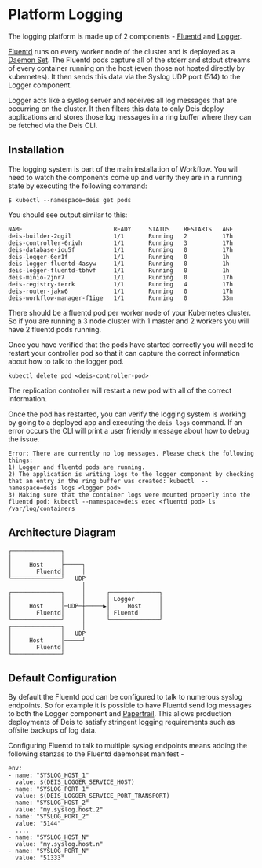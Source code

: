 # Platform Logging

The logging platform is made up of 2 components - [Fluentd](https://github.com/deis/fluentd) and [Logger](https://github.com/deis/logger).

[Fluentd](https://github.com/deis/fluentd) runs on every worker node of the cluster and is deployed as a [Daemon Set](http://kubernetes.io/v1.1/docs/admin/daemons.html). The Fluentd pods capture all of the stderr and stdout streams of every container running on the host (even those not hosted directly by kubernetes). It then sends this data via the Syslog UDP port (514) to the Logger component.

Logger acts like a syslog server and receives all log messages that are occurring on the cluster. It then filters this data to only Deis deploy applications and stores those log messages in a ring buffer where they can be fetched via the Deis CLI.

## Installation

The logging system is part of the main installation of Workflow. You will need to watch the components come up and verify they are in a running state by executing the following command:

```
$ kubectl --namespace=deis get pods
```

You should see output similar to this:
```
NAME                          READY     STATUS    RESTARTS   AGE
deis-builder-2qgil            1/1       Running   2          17h
deis-controller-6rivh         1/1       Running   3          17h
deis-database-iou5f           1/1       Running   0          17h
deis-logger-6er1f             1/1       Running   0          1h
deis-logger-fluentd-4asyw     1/1       Running   0          1h
deis-logger-fluentd-tbhvf     1/1       Running   0          1h
deis-minio-2jnr7              1/1       Running   0          17h
deis-registry-terrk           1/1       Running   4          17h
deis-router-jakw6             1/1       Running   0          17h
deis-workflow-manager-f1ige   1/1       Running   0          33m
```

There should be a fluentd pod per worker node of your Kubernetes cluster. So if you are running a 3 node cluster with 1 master and 2 workers you will have 2 fluentd pods running.

Once you have verified that the pods have started correctly you will need to restart your controller pod so that it can capture the correct information about how to talk to the logger pod.

```
kubectl delete pod <deis-controller-pod>
```

The replication controller will restart a new pod with all of the correct information.

Once the pod has restarted, you can verify the logging system is working by going to a deployed app and executing the `deis logs` command. If an error occurs the CLI will print a user friendly message about how to debug the issue.

```
Error: There are currently no log messages. Please check the following things:
1) Logger and fluentd pods are running.
2) The application is writing logs to the logger component by checking that an entry in the ring buffer was created: kubectl  --namespace=deis logs <logger pod>
3) Making sure that the container logs were mounted properly into the fluentd pod: kubectl --namespace=deis exec <fluentd pod> ls /var/log/containers
```

## Architecture Diagram
```
┌──────────────┐
│              │
│     Host     ├─────┐
│       Fluentd│     │
└──────────────┘   UDP
                     │
┌──────────────┐     │      ┌──────────────┐
│              │     │      │ Logger       │
│     Host     │─UDP─┼─────▶│     Host     │
│       Fluentd│     │      │ Fluentd      │
└──────────────┘     │      └──────────────┘
┌──────────────┐     │
│              │   UDP
│     Host     │─────┘
│       Fluentd│
└──────────────┘
```

## Default Configuration
By default the Fluentd pod can be configured to talk to numerous syslog endpoints. So for example it is possible to have Fluentd send log messages to both the Logger component and [Papertrail](https://papertrailapp.com/). This allows production deployments of Deis to satisfy stringent logging requirements such as offsite backups of log data.

Configuring Fluentd to talk to multiple syslog endpoints means adding the following stanzas to the Fluentd daemonset manifest -

```
env:
- name: "SYSLOG_HOST_1"
  value: $(DEIS_LOGGER_SERVICE_HOST)
- name: "SYSLOG_PORT_1"
  value: $(DEIS_LOGGER_SERVICE_PORT_TRANSPORT)
- name: "SYSLOG_HOST_2"
  value: "my.syslog.host.2"
- name: "SYSLOG_PORT_2"
  value: "5144"
  ....
- name: "SYSLOG_HOST_N"
  value: "my.syslog.host.n"
- name: "SYSLOG_PORT_N"
  value: "51333"
```

